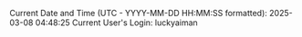 Current Date and Time (UTC - YYYY-MM-DD HH:MM:SS formatted): 2025-03-08 04:48:25
Current User's Login: luckyaiman
